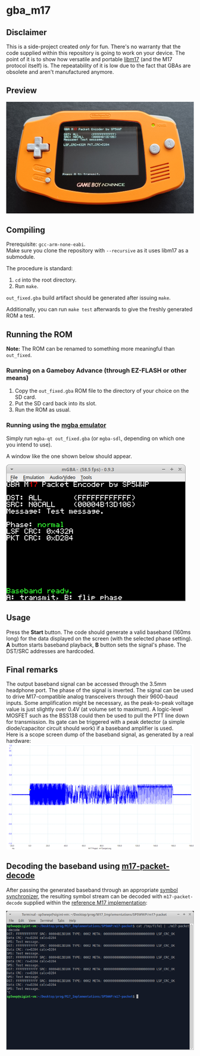 # gba_m17

## Disclaimer
This is a side-project created *only* for fun. There's no warranty that the code supplied within this repository is going to work on your device. The point of it is to show how versatile and portable [libm17](https://github.com/M17-Project/libm17) (and the M17 protocol itself) is. The repeatability of it is low due to the fact that GBAs are obsolete and aren't manufactured anymore.

## Preview
![Gameboy Advance running gba_m17](./imgs/gba.png)

## Compiling
Prerequisite: `gcc-arm-none-eabi`.<br>
Make sure you clone the repository with `--recursive` as it uses libm17 as a submodule.

The procedure is standard:
1. `cd` into the root directory.
2. Run `make`.

`out_fixed.gba` build artifact should be generated after issuing `make`.

Additionally, you can run `make test` afterwards to give the freshly generated ROM a test.

## Running the ROM
**Note:** The ROM can be renamed to something more meaningful than `out_fixed`.
### Running on a Gameboy Advance (through EZ-FLASH or other means)
1. Copy the `out_fixed.gba` ROM file to the directory of your choice on the SD card.
2. Put the SD card back into its slot.
3. Run the ROM as usual.

### Running using the [mgba emulator](https://mgba.io/)
Simply run `mgba-qt out_fixed.gba` (or `mgba-sdl`, depending on which one you intend to use).

A window like the one shown below should appear.

![mgba emulated out_fixed.gba ROM](./imgs/mgba.png)

## Usage
Press the **Start** button. The code should generate a valid baseband (160ms long) for the data displayed on the screen (with the selected phase setting). **A** button starts baseband playback, **B** button sets the signal's phase. The DST/SRC addresses are hardcoded.

## Final remarks
The output baseband signal can be accessed through the 3.5mm headphone port. The phase of the signal is inverted. The signal can be used to drive M17-compatible analog transceivers through their 9600-baud inputs. Some amplification might be necessary, as the peak-to-peak voltage value is just slightly over 0.4V (at volume set to maximum). A logic-level MOSFET such as the BSS138 could then be used to pull the PTT line down for transmission. Its gate can be triggered with a peak detector (a simple diode/capacitor circuit should work) if a baseband amplifier is used.<br>
Here is a scope screen dump of the baseband signal, as generated by a real hardware:
![Basband generated by the GBA, scoped at the headphones out](./imgs/scope_norm.png)

## Decoding the baseband using [m17-packet-decode](https://github.com/M17-Project/M17_Implementations/blob/main/SP5WWP/m17-packet/m17-packet-decode.c)
After passing the generated baseband through an appropriate [symbol synchronizer](https://wiki.gnuradio.org/index.php/Symbol_Sync), the resulting symbol stream can be decoded with `m17-packet-decode` supplied within the [reference M17 implementation](https://github.com/M17-Project/M17_Implementations):

![Decoding M17 packets under Linux](./imgs/decode.png)
